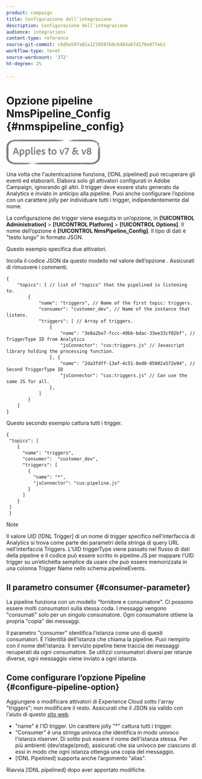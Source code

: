 ```yaml
---
product: campaign
title: Configurazione dell’integrazione
description: Configurazione dell’integrazione
audience: integrations
content-type: reference
source-git-commit: c6d5e597a02a1210507b0c6d84ab7d170e877eb1
workflow-type: tm+mt
source-wordcount: '372'
ht-degree: 2%

---
```



# Opzione pipeline NmsPipeline_Config {#nmspipeline_config}

![](../../assets/common.svg)

Una volta che l&#39;autenticazione funziona, [!DNL pipelined] può recuperare gli eventi ed elaborarli. Elabora solo gli attivatori configurati in Adobe Campaign, ignorando gli altri. Il trigger deve essere stato generato da Analytics e inviato in anticipo alla pipeline.
Puoi anche configurare l’opzione con un carattere jolly per individuare tutti i trigger, indipendentemente dal nome.

La configurazione dei trigger viene eseguita in un’opzione, in **[!UICONTROL Administration]** > **[!UICONTROL Platform]** > **[!UICONTROL Options]**. Il nome dell’opzione è **[!UICONTROL NmsPipeline_Config]**. Il tipo di dati è &quot;testo lungo&quot; in formato JSON.

Questo esempio specifica due attivatori.

Incolla il codice JSON da questo modello nel valore dell’opzione . Assicurati di rimuovere i commenti.

```
{
    "topics": [ // list of "topics" that the pipelined is listening to.
        {
            "name": "triggers", // Name of the first topic: triggers.
            "consumer": "customer_dev", // Name of the instance that listens. 
            "triggers": [ // Array of triggers. 
                {
                    "name": "3e8a2ba7-fccc-49bb-bdac-33ee33cf02bf", // TriggerType ID from Analytics 
                    "jsConnector": "cus:triggers.js" // Javascript library holding the processing function.
                }, {
                    "name": "2da3fdff-13af-4c51-8ed0-05802a572e94", // Second TriggerType ID 
                    "jsConnector": "cus:triggers.js" // Can use the same JS for all.
                },
            ]
        }
    ]
}
```

Questo secondo esempio cattura tutti i trigger.

```
{
 "topics": [
    {
      "name": "triggers",
      "consumer":  "customer_dev",
      "triggers": [
        {
          "name": "*",
          "jsConnector": "cus:pipeline.js"
        }
      ]
    }
 ]
 }
```

>[!NOTE]
>
>Il valore UID [!DNL Trigger] di un nome di trigger specifico nell’interfaccia di Analytics si trova come parte dei parametri della stringa di query URL nell’interfaccia Triggers. L’UID triggerType viene passato nel flusso di dati della pipeline e il codice può essere scritto in pipeline.JS per mappare l’UID trigger su un’etichetta semplice da usare che può essere memorizzata in una colonna Trigger Name nello schema pipelineEvents.

## Il parametro consumer {#consumer-parameter}

La pipeline funziona con un modello &quot;fornitore e consumatore&quot;. Ci possono essere molti consumatori sulla stessa coda. I messaggi vengono &quot;consumati&quot; solo per un singolo consumatore. Ogni consumatore ottiene la propria &quot;copia&quot; dei messaggi.

Il parametro &quot;consumer&quot; identifica l’istanza come uno di questi consumatori. È l’identità dell’istanza che chiama la pipeline. Puoi riempirlo con il nome dell’istanza. Il servizio pipeline tiene traccia dei messaggi recuperati da ogni consumatore. Se utilizzi consumatori diversi per istanze diverse, ogni messaggio viene inviato a ogni istanza.

## Come configurare l’opzione Pipeline {#configure-pipeline-option}

Aggiungere o modificare attivatori di Experience Cloud sotto l&#39;array &quot;triggers&quot;; non modificare il resto.
Assicurati che il JSON sia valido con l&#39;aiuto di questo [sito web](https://jsonlint.com/).

* &quot;name&quot; è l&#39;ID trigger. Un carattere jolly &quot;*&quot; cattura tutti i trigger.
* &quot;Consumer&quot; è una stringa univoca che identifica in modo univoco l&#39;istanza nlserver. Di solito può essere il nome dell&#39;istanza stessa. Per più ambienti (dev/stage/prod), assicurati che sia univoco per ciascuno di essi in modo che ogni istanza ottenga una copia del messaggio.
* [!DNL Pipelined] supporta anche l’argomento &quot;alias&quot;.

Riavvia [!DNL pipelined] dopo aver apportato modifiche.
